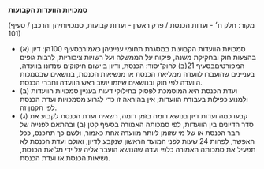 **סמכויות הוועדות הקבועות**

(מקור: חלק ח׳ - ועדות הכנסת / פרק ראשון - ועדות קבועות, סמכויותיהן והרכבן / סעיף 101)
 * (א) סמכויות הוועדות הקבועות במסגרת תחומי ענייניהן כאמורבסעיף 100הן: דיון בהצעות חוק ובחקיקת משנה, פיקוח על הממשלה ועל רשויות ציבוריות, לרבות גופים המפורטיםבסעיף 21(ב) לחוק־יסוד: הכנסת, ודיון ביישום חיקוקים שנדונו בוועדה, בעניינים שהועברו לוועדה ממליאת הכנסת או מנשיאות הכנסת, בנושאים שבסמכות הוועדה לפי חוק ובנושאים שיזמו יושב ראש הוועדה וחברי הכנסת.
 * (ב) ועדת הכנסת היא המוסמכת לפסוק בחילוקי דעות בעניין סמכויות הוועדות ולמנוע כפילות בעבודת הוועדות; אין בהוראה זו כדי לגרוע מסמכויות ועדת הכנסת לפי תקנון זה.
 * (ג) קבעו כמה ועדות דיון בנושא דומה בזמן דומה, רשאית ועדת הכנסת לקבוע את סדר הדיונים בין הוועדות, לפי סמכותה האמורה בסעיף קטן (ב) ובהתאם לפנייה של חבר הכנסת או של מי שזומן ליותר מוועדה אחת כאמור, ולשם כך תתכנס, ככל האפשר, לפחות 24 שעות לפני המועד הראשון שנקבע לדיון; ואולם ועדת הכנסת לא תפעיל את סמכותה האמורה כלפי ועדה שהנושא הועבר אליה על ידי מליאת הכנסת, נשיאות הכנסת או ועדת הכנסת.